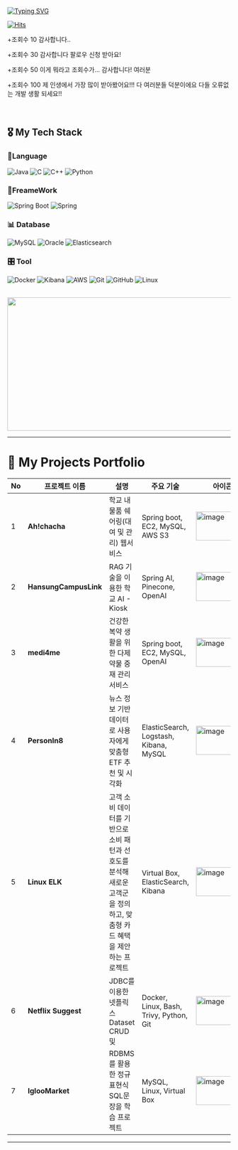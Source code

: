 

<!-- 깃허브 stats 나타내는 거 C+ 이라 냅둠 오르면 다시 공개 -->
<!-- ![Anurag's GitHub stats](https://github-readme-stats.vercel.app/api?username=wns5120&show_icons=true&theme=dracula) -->
[![Typing SVG](https://readme-typing-svg.demolab.com?font=Kanit&weight=500&size=40&pause=1000&color=3BF7A3&background=FFCFCF00&center=true&vCenter=true&width=1200&height=140&lines=Hi+Welcome+to+HoJun's+GitHub)](https://git.io/typing-svg)

<!-- 언어 비율 나타내는 거 너무 자바밖에 없어서 쪼금 그럼 -->
<!-- ![Top Langs](https://github-readme-stats.vercel.app/api/top-langs/?username=wns5120&layout=compact) -->


[![Hits](https://hits.seeyoufarm.com/api/count/incr/badge.svg?url=https%3A%2F%2Fgithub.com%2Fwns5120&count_bg=%23000000&title_bg=%23756D6D&icon=spring.svg&icon_color=%2300FF30&title=Hits&edge_flat=false)](https://hits.seeyoufarm.com)

+조회수 10 감사합니다..

+조회수 30 감사합니다 팔로우 신청 받아요!

+조회수 50 이게 뭐라고 조회수가... 감사합니다! 여러분

+조회수 100 제 인생에서 가장 많이 받아봤어요!!! 다 여러분들 덕분이에요 다들 오류없는 개발 생활 되세요!! 
<br><br><br>


## 🎖 My Tech Stack 

### 💬Language
![Java](https://img.shields.io/badge/java-007396?style=for-the-badge&logo=OpenJDK&logoColor=white)  ![C](https://img.shields.io/badge/C-A8B9CC?style=for-the-badge&logo=c&logoColor=white)  ![C++](https://img.shields.io/badge/C++-00599C?style=for-the-badge&logo=cplusplus&logoColor=white)  ![Python](https://img.shields.io/badge/python-3776AB?style=for-the-badge&logo=python&logoColor=white)  

### 🧱FreameWork
![Spring Boot](https://img.shields.io/badge/Spring%20Boot-6DB33F?style=for-the-badge&logo=springboot&logoColor=white)  ![Spring](https://img.shields.io/badge/spring-6DB33F?style=for-the-badge&logo=spring&logoColor=white)  

### 📊 Database
![MySQL](https://img.shields.io/badge/MySQL-4479A1?style=for-the-badge&logo=mysql&logoColor=white)  ![Oracle](https://img.shields.io/badge/Oracle-F80000?style=for-the-badge&logo=oracle&logoColor=white)  ![Elasticsearch](https://img.shields.io/badge/Elasticsearch-005571?style=for-the-badge&logo=elasticsearch&logoColor=white)  

### 🎛 Tool 
![Docker](https://img.shields.io/badge/Docker-2496ED?style=for-the-badge&logo=docker&logoColor=white)
![Kibana](https://img.shields.io/badge/Kibana-E8478B?style=for-the-badge&logo=kibana&logoColor=white)  ![AWS](https://img.shields.io/badge/aws-232F3E?style=for-the-badge&logo=amazonwebservices&logoColor=white)  ![Git](https://img.shields.io/badge/Git-F05032?style=for-the-badge&logo=git&logoColor=white)  ![GitHub](https://img.shields.io/badge/GitHub-181717?style=for-the-badge&logo=github&logoColor=white)  ![Linux](https://img.shields.io/badge/Linux-FCC624?style=for-the-badge&logo=linux&logoColor=black)  

<br>

<a href="https://github.com/devxb/gitanimals">
<img
  src="https://render.gitanimals.org/farms/wns5120"
  width="600"
  height="300"
/>
</a>


---

# 📒 My Projects Portfolio

| No | 프로젝트 이름 | 설명 | 주요 기술 | 아이콘 | 링크 |
|----|---------------|------|-----------|----------|------|
| 1 | **Ah!chacha** | 학교 내 물품 쉐어링(대여 및 관리) 웹서비스 | Spring boot, EC2, MySQL, AWS S3 | <img src=https://github.com/user-attachments/assets/441d9ab0-28c9-4820-878b-5bbcf5feeabe alt="image" width="120" height="65"> | [GitHub](https://github.com/Ahchacha-CapstoneDesign/BackEnd) |
| 2 | **HansungCampusLink** | RAG 기술을 이용한 학교 AI - Kiosk | Spring AI, Pinecone, OpenAI | <img src="https://github.com/user-attachments/assets/06ab5ebd-0840-4b4c-9f22-fbe2d321dd89" alt="image" width="120" height="65"> | [GitHub](https://github.com/HansungCampusLink/HansungRag) |
| 3 | **medi4me** | 건강한 복약 생활을 위한 다제약물 중재 관리 서비스 | Spring boot, EC2, MySQL, OpenAI | <img src="https://github.com/user-attachments/assets/78f9ff19-1ef2-41a7-b3da-44f133b038e7" alt="image" width="120" height="65"> | [GitHub 링크](https://github.com/wns5120/backend_medi) |
| 4 | **PersonIn8** | 뉴스 정보 기반 데이터로 사용자에게 맞춤형 ETF 추천 및 시각화 | ElasticSearch, Logstash, Kibana, MySQL | <img src="https://github.com/user-attachments/assets/8f8ccbf6-3486-492b-82b3-c9e6dfee4875" alt="image" width="120" height="65"> | [GitHub 링크](https://github.com/PersonIn8/PersonIn8) | 
| 5 | **Linux ELK** | 고객 소비 데이터를 기반으로 소비 패턴과 선호도를 분석해 새로운 고객군을 정의하고, 맞춤형 카드 혜택을 제안하는 프로젝트 | Virtual Box, ElasticSearch, Kibana | <img src="https://github.com/user-attachments/assets/1d0ba6f5-714b-4652-9695-3bf67a000cbb" alt="image" width="120" height="65"> | [GitHub 링크](https://github.com/PersonIn8/LinuxELK) |
| 6 | **Netflix Suggest** | JDBC를 이용한 넷플릭스 Dataset CRUD 및   | Docker, Linux, Bash, Trivy, Python, Git | <img src="https://github.com/user-attachments/assets/3647ecc1-a878-414b-96ce-052b84e890d0" alt="image" width="120" height="65"> | [GitHub 링크](https://github.com/NetflixSuggest/NS_BE) |
| 7 | **IglooMarket** | RDBMS를 활용한 정규표현식 SQL문장을 학습 프로젝트 | MySQL, Linux, Virtual Box | <img src="https://github.com/user-attachments/assets/4b5043af-d220-4b59-8beb-41c656e0cfd6" alt="image" width="120" height="65"> | [GitHub 링크](https://github.com/IglooMarket/IglooMarket) |



--- 

<!--

<br>

## 🎖️ 아키텍처 & 시스템 설계
### 📈 모니터링 & 성능 최적화

| No | 프로젝트 이름                    | 설명                                       | 기술 스택                            | 링크                                       |
|----|---------------------------------|------------------------------------------|--------------------------------------|--------------------------------------------|
| 1  | **ELK 기반 실시간 모니터링**        | EDA 아키텍처 기반 실시간 시스템 모니터링    | ELK Stack, Stress                   | [GitHub 링크](https://github.com/RyuChaeHyun/Average-Load-in-Linux) |
| 2  | **EFK 기반 로그 모니터링**          | 쿠버네티스 환경에서 ArgoCD와 EFK 스택을 활용한 자동화 로그 수집 및 분석 | EFK Stack, ArgoCD, K8s              | [GitHub 링크](https://github.com/yourusername/EFK_ArgoCD_Log_Monitoring)    |
| 3  | **대규모 트래픽 테스트**            | JMeter & Grafana 기반 시스템 성능 분석      | JMeter, Grafana, AWS                | [GitHub 링크](https://github.com/RyuChaeHyun/JMeterStressTest)      |
| 4  | **대규모 데이터 파이프라인 구축**    | ElasticSearch 기반 데이터 시각화           | MySQL, ELK Stack                    | [GitHub 링크](https://github.com/RyuChaeHyun/Woori_MySQL_ELK_mini_project) |

<br>

### 🔒 보안 & 자동화

| No | 프로젝트 이름                       | 설명                                       | 기술 스택                           | 링크                                        |
|----|----------------------------------|------------------------------------------|------------------------------------|---------------------------------------------|
| 1  | **보안 취약점 자동 감지**             | Trivy 기반 GitHub 코드 스캐닝 & Slack 알림           | Docker, Spring Boot, Trivy        | [GitHub 링크](https://github.com/RyuChaeHyun/Secret_Information_Detection_System) |
| 2  | **VPN Tunneling**               | IpSec 기반 보안 네트워크 구축             | VPN, IpSec                        | [GitHub 링크](https://github.com/WooLockVLock/VPNTunneling)                      |
| 3  | **시스템 자동화**                | MySQL 백업/복구 & PC 관리 자동화         | Docker, Crontab                   | [GitHub 링크](https://github.com/RyuChaeHyun/Linux_crontab)                     |
| 4  | **소프트웨어 코칭 플랫폼**          | Keycloak을 활용한 MSA 기반 유저 인증 서비스 구축 | Keycloak, Spring Cloud             | [GitHub 링크](https://github.com/yourusername/Software_Coaching_Platform)       |

<br>

### 🖥️ 서버 & 애플리케이션

| No | 프로젝트 이름                   | 설명                                         | 기술 스택                          | 링크                                      |
|----|------------------------------|--------------------------------------------|------------------------------------|-------------------------------------------|
| 1  | **스마트 부동산 플랫폼**          | 블록체인 기반 부동산 거래 및 실시간 채팅 솔루션 구축  | 스마트 컨트랙트, Solidity, Kafka, WebSocket | [GitHub 링크](https://github.com/yourusername/Real_Estate_Platform)             |
| 2  | **실시간 채팅 서버**             | 웹소켓 기반 채팅 & 도커 최적화               | Spring WebSocket, Docker, 멀티 스테이지 빌드          | [GitHub 링크](https://github.com/RyuChaeHyun/Docker_Image_Optimization)         |
| 3  | **커뮤니티 플랫폼**              | FISA 학생 대상 서비스 플랫폼                  | Spring Boot, React, AWS           | [GitHub 링크](https://github.com/yuwankang/FISA-Land)                           |
| 4  | **JPA 학습 프로젝트**           | 영속성 컨텍스트 실습 환경 구축               | JPA, Java 17                      | [GitHub 링크](https://github.com/Fisa3/OJT_Project)                             |



<br>

> 💡 Full Cycle 개발자를 지향하며 시스템 설계부터 운영까지 전반적인 기술 스택을 다루고 있습니다.

*이 포트폴리오는 지속적으로 업데이트됩니다.*
